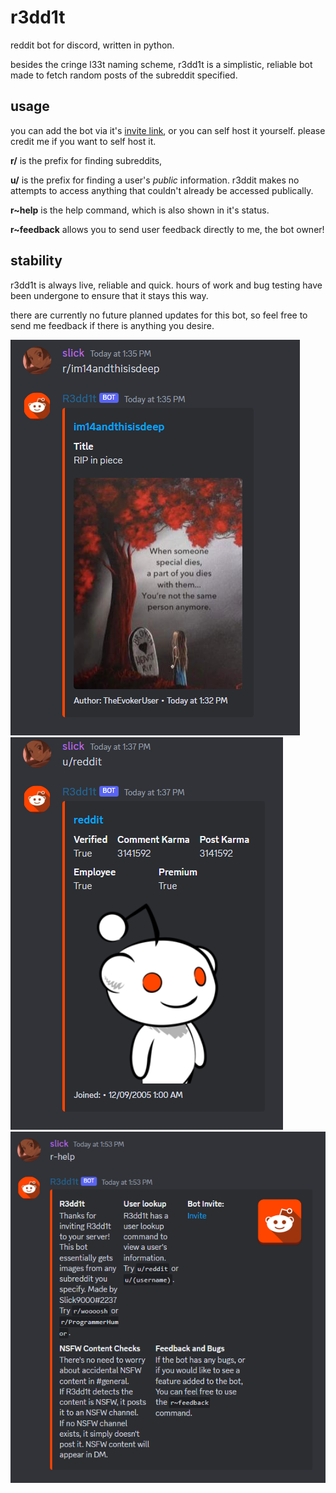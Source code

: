 # r3dd1t
reddit bot for discord, written in python.

besides the cringe l33t naming scheme, r3dd1t is a simplistic, reliable bot made to fetch random posts of the subreddit specified.

## usage
you can add the bot via it's [invite link](https://discordapp.com/channels/422293824770146304/422311739028275210/695417594420658177), or you can self host it yourself. please credit me if you want to self host it.

**r/** is the prefix for finding subreddits, 

**u/** is the prefix for finding a user's *public* information. r3ddit makes no attempts to access anything that couldn't already be accessed publically.

**r~help** is the help command, which is also shown in it's status. 

**r~feedback** allows you to send user feedback directly to me, the bot owner!

## stability
r3dd1t is always live, reliable and quick. hours of work and bug testing have been undergone to ensure that it stays this way.

there are currently no future planned updates for this bot, so feel free to send me feedback if there is anything you desire.

<img src="r slash command.png">

<img src="u slash command.png">

<img src="help command.png">
